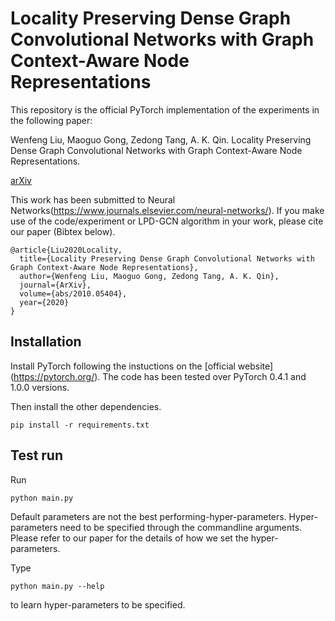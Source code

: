 # Locality Preserving Dense Graph Convolutional Networks with Graph Context-Aware Node Representations

This repository is the official PyTorch implementation of the experiments in the following paper: 

Wenfeng Liu, Maoguo Gong, Zedong Tang, A. K. Qin. Locality Preserving Dense Graph Convolutional Networks with Graph Context-Aware Node Representations.

[arXiv](https://arxiv.org/abs/2010.05404)

This work has been submitted to Neural Networks(https://www.journals.elsevier.com/neural-networks/). If you make use of the code/experiment or LPD-GCN algorithm in your work, please cite our paper (Bibtex below).
```
@article{Liu2020Locality,
  title={Locality Preserving Dense Graph Convolutional Networks with Graph Context-Aware Node Representations},
  author={Wenfeng Liu, Maoguo Gong, Zedong Tang, A. K. Qin},
  journal={ArXiv},
  volume={abs/2010.05404},
  year={2020}
}
```

## Installation
Install PyTorch following the instuctions on the [official website] (https://pytorch.org/). The code has been tested over PyTorch 0.4.1 and 1.0.0 versions.

Then install the other dependencies.
```
pip install -r requirements.txt
```

## Test run
Run

```
python main.py
```

Default parameters are not the best performing-hyper-parameters. Hyper-parameters need to be specified through the commandline arguments. Please refer to our paper for the details of how we set the hyper-parameters.

Type

```
python main.py --help
```

to learn hyper-parameters to be specified.

